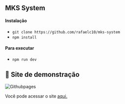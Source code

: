 ## MKS System

#### Instalação
- `git clone https://github.com/rafaelc10/mks-system`
- `npm install`
#### Para executar
- `npm run dev`

## :eyes: Site de demonstração
![Githubpages](https://img.shields.io/badge/githubpages-%23000000.svg?style=for-the-badge&logo=github)

Você pode acessar o site [aqui.](https://rafaelc10.github.io/mks-system/)